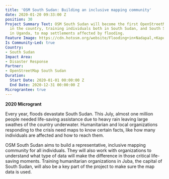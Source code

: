 ```yaml
---
title: 'OSM South Sudan: Building an inclusive mapping community'
date: 2020-01-20 09:33:00 Z
position: 30
Project Summary Text: OSM South Sudan will become the first OpenStreetMap community
  in the country, training individuals both in South Sudan, and South Sudanese refugees
  in Uganda, to map settlements affected by flooding.
Feature Image: https://cdn.hotosm.org/website/Flooding+in+Nadapal,+Kapoeta+State,+Eastern+Equatorial-05e5b0.jpg
Is Community-Led: true
Country:
- South Sudan
Impact Area:
- Disaster Response
Partner:
- OpenStreetMap South Sudan
Duration:
  Start Date: 2020-01-01 00:00:00 Z
  End Date: 2020-12-31 00:00:00 Z
Micrograntee: true
---
```


**2020 Microgrant** 
 
Every year, floods devastate South Sudan. This July, almost one million people needed life-saving assistance due to heavy rain leaving large swathes of the country underwater. Humanitarian and local organizations responding to the crisis need maps to know certain facts, like how many individuals are affected and how to reach them.
 
OSM South Sudan aims to build a representative, inclusive mapping community for all individuals. They will also work with organizations to understand what type of data will make the difference in those critical life-saving moments. Training humanitarian organizations in Juba, the capital of South Sudan, will also be a key part of the project to make sure the map data is used. 

